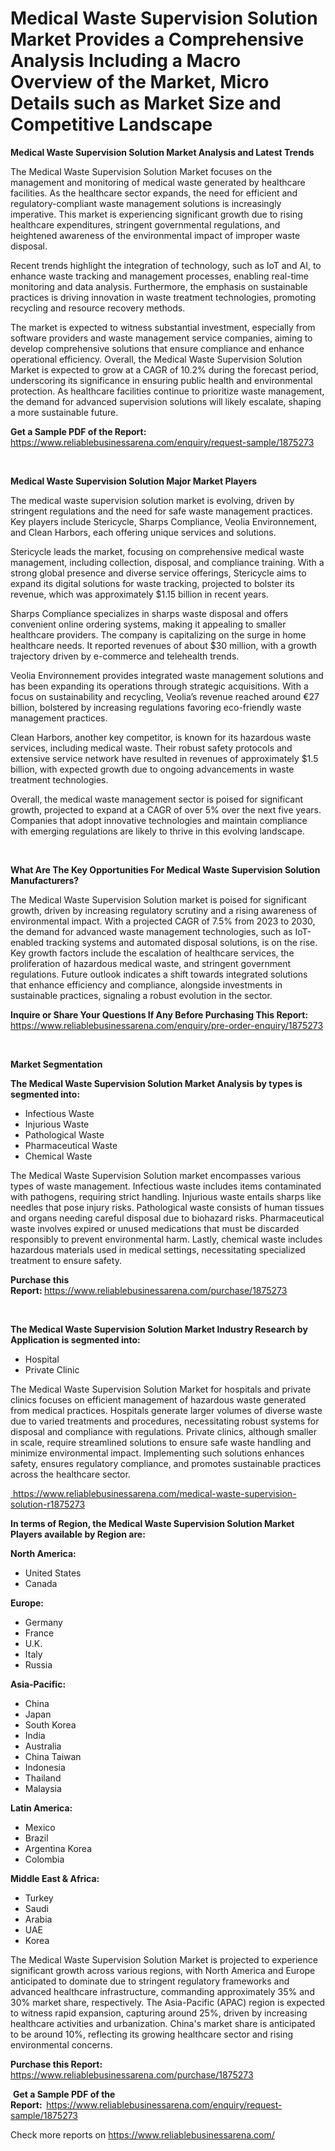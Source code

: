 <p><h1>Medical Waste Supervision Solution Market Provides a Comprehensive Analysis Including a Macro Overview of the Market, Micro Details such as Market Size and Competitive Landscape</h1></p><p><strong>Medical Waste Supervision Solution Market Analysis and Latest Trends</strong></p>
<p><p>The Medical Waste Supervision Solution Market focuses on the management and monitoring of medical waste generated by healthcare facilities. As the healthcare sector expands, the need for efficient and regulatory-compliant waste management solutions is increasingly imperative. This market is experiencing significant growth due to rising healthcare expenditures, stringent governmental regulations, and heightened awareness of the environmental impact of improper waste disposal.</p><p>Recent trends highlight the integration of technology, such as IoT and AI, to enhance waste tracking and management processes, enabling real-time monitoring and data analysis. Furthermore, the emphasis on sustainable practices is driving innovation in waste treatment technologies, promoting recycling and resource recovery methods.</p><p>The market is expected to witness substantial investment, especially from software providers and waste management service companies, aiming to develop comprehensive solutions that ensure compliance and enhance operational efficiency. Overall, the Medical Waste Supervision Solution Market is expected to grow at a CAGR of 10.2% during the forecast period, underscoring its significance in ensuring public health and environmental protection. As healthcare facilities continue to prioritize waste management, the demand for advanced supervision solutions will likely escalate, shaping a more sustainable future.</p></p>
<p><strong>Get a Sample PDF of the Report:&nbsp;</strong> <a href="https://www.reliablebusinessarena.com/enquiry/request-sample/1875273?utm_campaign=3368&utm_medium=2&utm_source=Github&utm_content=ia&utm_term=11032025&utm_id=medical-waste-supervision-solution">https://www.reliablebusinessarena.com/enquiry/request-sample/1875273</a></p>
<p>&nbsp;</p>
<p><strong>Medical Waste Supervision Solution Major Market Players</strong></p>
<p><p>The medical waste supervision solution market is evolving, driven by stringent regulations and the need for safe waste management practices. Key players include Stericycle, Sharps Compliance, Veolia Environnement, and Clean Harbors, each offering unique services and solutions.</p><p>Stericycle leads the market, focusing on comprehensive medical waste management, including collection, disposal, and compliance training. With a strong global presence and diverse service offerings, Stericycle aims to expand its digital solutions for waste tracking, projected to bolster its revenue, which was approximately $1.15 billion in recent years.</p><p>Sharps Compliance specializes in sharps waste disposal and offers convenient online ordering systems, making it appealing to smaller healthcare providers. The company is capitalizing on the surge in home healthcare needs. It reported revenues of about $30 million, with a growth trajectory driven by e-commerce and telehealth trends.</p><p>Veolia Environnement provides integrated waste management solutions and has been expanding its operations through strategic acquisitions. With a focus on sustainability and recycling, Veolia’s revenue reached around €27 billion, bolstered by increasing regulations favoring eco-friendly waste management practices.</p><p>Clean Harbors, another key competitor, is known for its hazardous waste services, including medical waste. Their robust safety protocols and extensive service network have resulted in revenues of approximately $1.5 billion, with expected growth due to ongoing advancements in waste treatment technologies.</p><p>Overall, the medical waste management sector is poised for significant growth, projected to expand at a CAGR of over 5% over the next five years. Companies that adopt innovative technologies and maintain compliance with emerging regulations are likely to thrive in this evolving landscape.</p></p>
<p>&nbsp;</p>
<p><strong>What Are The Key Opportunities For Medical Waste Supervision Solution Manufacturers?</strong></p>
<p><p>The Medical Waste Supervision Solution market is poised for significant growth, driven by increasing regulatory scrutiny and a rising awareness of environmental impact. With a projected CAGR of 7.5% from 2023 to 2030, the demand for advanced waste management technologies, such as IoT-enabled tracking systems and automated disposal solutions, is on the rise. Key growth factors include the escalation of healthcare services, the proliferation of hazardous medical waste, and stringent government regulations. Future outlook indicates a shift towards integrated solutions that enhance efficiency and compliance, alongside investments in sustainable practices, signaling a robust evolution in the sector.</p></p>
<p><strong>Inquire or Share Your Questions If Any Before Purchasing This Report:</strong> <a href="https://www.reliablebusinessarena.com/enquiry/pre-order-enquiry/1875273?utm_campaign=3368&utm_medium=2&utm_source=Github&utm_content=ia&utm_term=11032025&utm_id=medical-waste-supervision-solution">https://www.reliablebusinessarena.com/enquiry/pre-order-enquiry/1875273</a></p>
<p>&nbsp;</p>
<p><strong>Market Segmentation</strong></p>
<p><strong>The Medical Waste Supervision Solution Market Analysis by types is segmented into:</strong></p>
<p><ul><li>Infectious Waste</li><li>Injurious Waste</li><li>Pathological Waste</li><li>Pharmaceutical Waste</li><li>Chemical Waste</li></ul></p>
<p><p>The Medical Waste Supervision Solution market encompasses various types of waste management. Infectious waste includes items contaminated with pathogens, requiring strict handling. Injurious waste entails sharps like needles that pose injury risks. Pathological waste consists of human tissues and organs needing careful disposal due to biohazard risks. Pharmaceutical waste involves expired or unused medications that must be discarded responsibly to prevent environmental harm. Lastly, chemical waste includes hazardous materials used in medical settings, necessitating specialized treatment to ensure safety.</p></p>
<p><strong>Purchase this Report:&nbsp;</strong><a href="https://www.reliablebusinessarena.com/purchase/1875273?utm_campaign=3368&utm_medium=2&utm_source=Github&utm_content=ia&utm_term=11032025&utm_id=medical-waste-supervision-solution">https://www.reliablebusinessarena.com/purchase/1875273</a></p>
<p>&nbsp;</p>
<p><strong>The Medical Waste Supervision Solution Market Industry Research by Application is segmented into:</strong></p>
<p><ul><li>Hospital</li><li>Private Clinic</li></ul></p>
<p><p>The Medical Waste Supervision Solution Market for hospitals and private clinics focuses on efficient management of hazardous waste generated from medical practices. Hospitals generate larger volumes of diverse waste due to varied treatments and procedures, necessitating robust systems for disposal and compliance with regulations. Private clinics, although smaller in scale, require streamlined solutions to ensure safe waste handling and minimize environmental impact. Implementing such solutions enhances safety, ensures regulatory compliance, and promotes sustainable practices across the healthcare sector.</p></p>
<p><a href="https://www.reliablebusinessarena.com/medical-waste-supervision-solution-r1875273?utm_campaign=3368&utm_medium=2&utm_source=Github&utm_content=ia&utm_term=11032025&utm_id=medical-waste-supervision-solution">&nbsp;https://www.reliablebusinessarena.com/medical-waste-supervision-solution-r1875273</a></p>
<p><strong>In terms of Region, the Medical Waste Supervision Solution Market Players available by Region are:</strong></p>
<p>
    <p> <strong> North America: </strong>
        <ul>
            <li>United States</li>
            <li>Canada</li>
        </ul>
        </p> 
    <p> <strong> Europe: </strong>
        <ul>
            <li>Germany</li>
            <li>France</li>
            <li>U.K.</li>
            <li>Italy</li>
            <li>Russia</li>
        </ul>
        </p> 
    <p> <strong> Asia-Pacific: </strong>
        <ul>
            <li>China</li>
            <li>Japan</li>
            <li>South Korea</li>
            <li>India</li>
            <li>Australia</li>
            <li>China Taiwan</li>
            <li>Indonesia</li>
            <li>Thailand</li>
            <li>Malaysia</li>
        </ul>
        </p> 
    <p> <strong> Latin America: </strong>
        <ul>
            <li>Mexico</li>
            <li>Brazil</li>
            <li>Argentina Korea</li>
            <li>Colombia</li>
        </ul>
        </p> 
    <p> <strong> Middle East & Africa: </strong>
        <ul>
            <li>Turkey</li>
            <li>Saudi</li>
            <li>Arabia</li>
            <li>UAE</li>
            <li>Korea</li>
        </ul>
    </p>
    </p>
<p><p>The Medical Waste Supervision Solution Market is projected to experience significant growth across various regions, with North America and Europe anticipated to dominate due to stringent regulatory frameworks and advanced healthcare infrastructure, commanding approximately 35% and 30% market share, respectively. The Asia-Pacific (APAC) region is expected to witness rapid expansion, capturing around 25%, driven by increasing healthcare activities and urbanization. China's market share is anticipated to be around 10%, reflecting its growing healthcare sector and rising environmental concerns.</p></p>
<p><strong>Purchase this Report: </strong><a href="https://www.reliablebusinessarena.com/purchase/1875273?utm_campaign=3368&utm_medium=2&utm_source=Github&utm_content=ia&utm_term=11032025&utm_id=medical-waste-supervision-solution">https://www.reliablebusinessarena.com/purchase/1875273</a></p>
<p>&nbsp;<strong>Get a Sample PDF of the Report:&nbsp;&nbsp;</strong><a href="https://www.reliablebusinessarena.com/enquiry/request-sample/1875273?utm_campaign=3368&utm_medium=2&utm_source=Github&utm_content=ia&utm_term=11032025&utm_id=medical-waste-supervision-solution">https://www.reliablebusinessarena.com/enquiry/request-sample/1875273</a></p>
<p><strong></strong></p>
<p>Check more reports on <a href="https://www.reliablebusinessarena.com/?utm_campaign=3368&utm_medium=2&utm_source=Github&utm_content=ia&utm_term=11032025&utm_id=medical-waste-supervision-solution">https://www.reliablebusinessarena.com/</a></p>